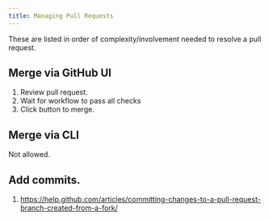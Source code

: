 ```yaml
---
title: Managing Pull Requests
---
```


These are listed in order of complexity/involvement needed to resolve a pull request.

## Merge via GitHub UI

1. Review pull request.
1. Wait for workflow to pass all checks
1. Click button to merge.

## Merge via CLI

Not allowed. 

## Add commits.

1. https://help.github.com/articles/committing-changes-to-a-pull-request-branch-created-from-a-fork/